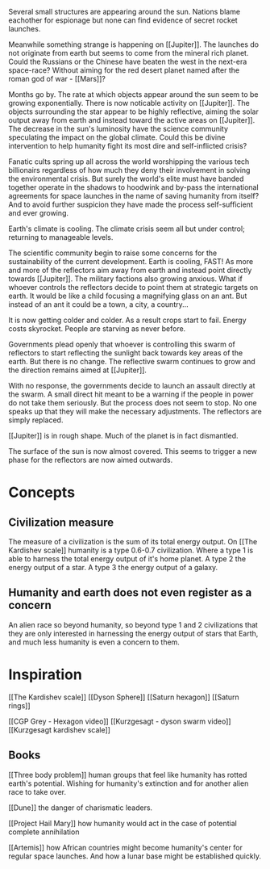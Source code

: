 Several small structures are appearing around the sun. Nations blame eachother for espionage but none can find evidence of secret rocket launches. 

Meanwhile something strange is happening on [[Jupiter]]. The launches do not originate from earth but seems to come from the mineral rich planet. Could the Russians or the Chinese have beaten the west in the next-era space-race? Without aiming for the red desert planet named after the roman god of war - [[Mars]]?

Months go by. The rate at which objects appear around the sun seem to be growing exponentially. 
There is now noticable activity on [[Jupiter]]. The objects surrounding the star appear to be highly reflective, aiming the solar output away from earth and instead toward the active areas on [[Jupiter]]. 
The decrease in the sun's luminosity have the science community speculating the impact on the global climate. Could this be divine intervention to help humanity fight its most dire and self-inflicted crisis?

Fanatic cults spring up all across the world worshipping the various tech billionairs regardless of how much they deny their involvement in solving the environmental crisis. But surely the world's elite must have banded together operate in the shadows to hoodwink and by-pass the international agreements for space launches in the name of saving humanity from itself? And to avoid further suspicion they have made the process self-sufficient and ever growing. 

Earth's climate is cooling. The climate crisis seem all but under control; returning to manageable levels. 

The scientific community begin to raise some concerns for the sustainability of the current development. Earth is cooling, FAST! As more and more of the reflectors aim away from earth and instead point directly towards [[Jupiter]]. 
The military factions also growing anxious. What if whoever controls the reflectors decide to point them at strategic targets on earth. It would be like a child focusing a magnifying glass on an ant. But instead of an ant it could be a town, a city, a country...

It is now getting colder and colder. As a result crops start to fail. Energy costs skyrocket. People are starving as never before. 

Governments plead openly that whoever is controlling this swarm of reflectors to start reflecting the sunlight back towards key areas of the earth. 
But there is no change. The reflective swarm continues to grow and the direction remains aimed at [[Jupiter]]. 

With no response, the governments decide to launch an assault directly at the swarm. A small direct hit meant to be a warning if the people in power do not take them seriously. But the process does not seem to stop. No one speaks up that they will make the necessary adjustments. The reflectors are simply replaced. 

[[Jupiter]] is in rough shape. Much of the planet is in fact dismantled. 

The  surface of the sun is now almost covered. This seems to trigger a new phase for the reflectors are now aimed outwards. 


# Concepts
## Civilization measure
The measure of a civilization is the sum of its total energy output. On [[The Kardishev scale]] humanity is a type 0.6-0.7 civilization. Where a type 1 is able to harness the total energy output of it's home planet. A type 2 the energy output of a star. A type 3 the energy output of a galaxy. 

## Humanity and earth does not even register as a concern 
An alien race so beyond humanity, so beyond type 1 and 2 civilizations that they are only interested in harnessing the energy output of stars that Earth, and much less humanity is even a concern to them. 



# Inspiration
[[The Kardishev scale]]
[[Dyson Sphere]]
[[Saturn hexagon]]
[[Saturn rings]]

[[CGP Grey - Hexagon video]]
[[Kurzgesagt - dyson swarm video]]
[[Kurzgesagt kardishev scale]]

## Books
[[Three body problem]] human groups that feel like humanity has rotted earth's potential. Wishing for humanity's extinction and for another alien race to take over. 

[[Dune]] the danger of charismatic leaders. 

[[Project Hail Mary]] how humanity would act in the case of potential complete annihilation

[[Artemis]] how African countries might become humanity's center for regular space launches. And how a lunar base might be established quickly. 